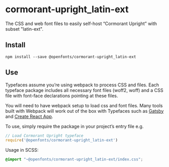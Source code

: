 
# cormorant-upright_latin-ext

The CSS and web font files to easily self-host “Cormorant Upright” with subset "latin-ext".

## Install

`npm install --save @openfonts/cormorant-upright_latin-ext`

## Use

Typefaces assume you’re using webpack to process CSS and files. Each typeface
package includes all necessary font files (woff2, woff) and a CSS file with
font-face declarations pointing at these files.

You will need to have webpack setup to load css and font files. Many tools built
with Webpack will work out of the box with Typefaces such as [Gatsby](https://github.com/gatsbyjs/gatsby)
and [Create React App](https://github.com/facebookincubator/create-react-app).

To use, simply require the package in your project’s entry file e.g.

```javascript
// Load Cormorant Upright typeface
require('@openfonts/cormorant-upright_latin-ext')
```

Usage in SCSS:
```scss
@import "~@openfonts/cormorant-upright_latin-ext/index.css";
```
